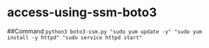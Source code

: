 # access-using-ssm-boto3
##Command
`python3 boto3-ssm.py "sudo yum update -y" "sudo yum install -y httpd" "sudo service httpd start"`
